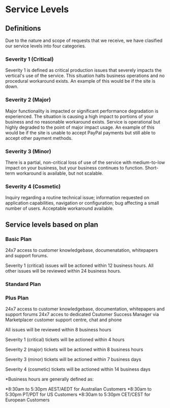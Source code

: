# Service Levels

## Definitions

Due to the nature and scope of requests that we receive, we have clasified our service levels into four categories. 

### Severity 1 (Critical)
Severity 1 is defined as critical production issues that severely impacts the vertical's use of the service. This situation halts business operations and no procedural workaround exists. An example of this would be if the site is down.

### Severity 2 (Major)
Major functionality is impacted or significant performance degradation is experienced. The situation is causing a high impact to portions of your business and no reasonable workaround exists. Service is operational but highly degraded to the point of major impact usage. An example of this would be if the site is unable to accept PayPal payments but still able to accept other payment methods.

### Severity 3 (Minor)
There is a partial, non-critical loss of use of the service with medium-to-low impact on your business, but your business continues to function. Short-term workaround is available, but not scalable.

### Severity 4 (Cosmetic)

Inquiry regarding a routine technical issue; information requested on application capabilities, navigation or configuration; bug affecting a small number of users. Acceptable workaround available.

## Service levels based on plan

### Basic Plan
24x7 access to customer knowledgebase, documenatation, whitepapers and support forums.

Severity 1 (critical) issues will be actioned within 12 business hours.
All other issues will be reviewed within 24 business hours.

### Standard Plan

### Plus Plan
24x7 access to customer knowledgebase, documentation, whitepapers and support forums
24x7 acces to dedicated Csutomer Success Manager via Marketplacer customer support centre, chat and phone

All issues will be reviewed within 8 business hours

Severity 1 (critical) tickets will be actioned within 4 hours

Severity 2 (major) tickets will be actioned within 8 business hours

Severity 3 (minor) tickets will be actioned within 7 business days

Severity 4 (cosmetic) tickets will be actioned within 14 business days

*Business hours are generally defined as:

*8:30am to 5:30pm AEST/AEDT for Australian Customers
*8:30am to 5:30pm PT/PDT for US Customers
*8:30am to 5:30pm CET/CEST for European Customers

